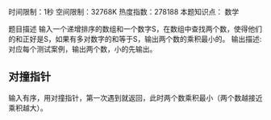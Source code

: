 时间限制：1秒 空间限制：32768K 热度指数：278188
本题知识点： 数学

题目描述
输入一个递增排序的数组和一个数字S，在数组中查找两个数，使得他们的和正好是S，如果有多对数字的和等于S，输出两个数的乘积最小的。
输出描述:
对应每个测试案例，输出两个数，小的先输出。

## 对撞指针

输入有序，用对撞指针，第一次遇到就返回，此时两个数乘积最小（两个数越接近乘积越大）。